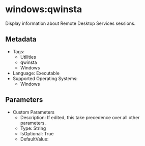 <!-- region Generated -->
# windows:qwinsta

Display information about Remote Desktop Services sessions.

## Metadata

- Tags:
  - Utilities
  - qwinsta
  - Windows
- Language: Executable
- Supported Operating Systems:
  - Windows

## Parameters

- Custom Parameters
  - Description: If edited, this take precedence over all other parameters.
  - Type: String
  - IsOptional: True
  - DefaultValue: 
<!-- endregion -->
